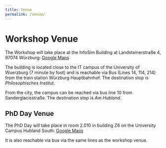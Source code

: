 ```yaml
---
title: Venue
permalink: /venue/
---
```


# Workshop Venue

The Workshop will take place at the InfoSim Building at Landsteinerstraße 4, 97074 Würzburg: [Google Maps](https://g.page/infosim-gmbh-co-kg?share)

The building is located close to the IT campus of the University of Wuerzburg (7 minute by foot) and is reachable via Bus (Lines 14, 114, 214) from the train station Würzburg Hauptbahnhof. The destination stop is _Philosophisches Institut_.

From the city, the campus can be reached via bus line 10 from Sanderglacisstraße. The destination stop is _Am Hubland_.

## PhD Day Venue

The PhD Day will take place in room 2.010 in building Z6 on the University Campus Hubland South: [Google Maps](https://maps.app.goo.gl/RUBrJuecRCceP3199) 

It is also reachable via bus via the same lines as the workshop venue.
